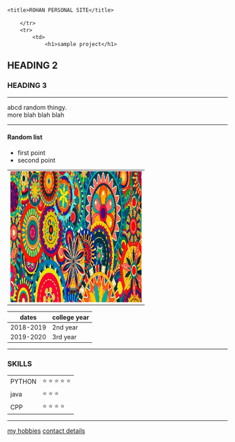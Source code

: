 <!DOCTYPE html>
<html>
<head>
	<meta charset=“UTF-8”>

	<title>ROHAN PERSONAL SITE</title>
</head>

<body>
	<table cellspacing="20">
		<tr>
			<td>
				<img src="wp3321277.jpg" alt="random photo" width="300" height="300">
			</td>
			
		</tr>
		<tr>
			<td>
				<h1>sample project</h1>
<h2>HEADING 2</h2>
<h3>HEADING 3</h3>
<hr>
<p>abcd random thingy.<br>
more blah blah blah <br></p>
<hr>
<h4>Random list</h4>
<ul>
	<li>first point</li>
	<li>second point</li>
</ul>
			</td>
		</tr>
	</table>


<table>
	<thead>
		<tr>
			<th>dates</th>
			<th>college year</th>
		</tr>
	</thead>
	<tbody><tr>
		<td>2018-2019</td>
		<td>2nd year</td>
	</tr>
	<tr>
		<td>2019-2020</td>
		<td>3rd year</td>
	</tr></tbody>
	<tfoot></tfoot>
	
</table>
<hr>
<h3>SKILLS</h3>
<table cellspacing="10">
	<tr>
		<td>PYTHON</td>
		<td>&#x2B50 &#x2B50 &#x2B50 &#x2B50 &#x2B50</td>
	</tr>
	<tr>
		<td>java</td>
		<td>&#x2B50 &#x2B50 &#x2B50 </td>
	</tr><tr>
		<td>CPP</td>
		<td>&#x2B50 &#x2B50 &#x2B50 &#x2B50</td>
	</tr>
</table>
<hr>
<a href="hobbies.html">my hobbies</a>
<a href="contact.html">contact details </a>
</body>
</html>

